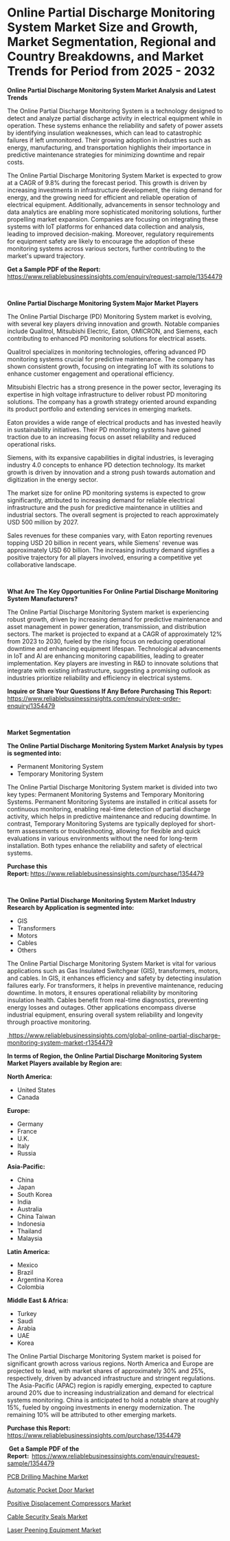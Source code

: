 <p><h1>Online Partial Discharge Monitoring System Market Size and Growth, Market Segmentation, Regional and Country Breakdowns, and Market Trends for Period from 2025 -  2032</h1></p><p><strong>Online Partial Discharge Monitoring System Market Analysis and Latest Trends</strong></p>
<p><p>The Online Partial Discharge Monitoring System is a technology designed to detect and analyze partial discharge activity in electrical equipment while in operation. These systems enhance the reliability and safety of power assets by identifying insulation weaknesses, which can lead to catastrophic failures if left unmonitored. Their growing adoption in industries such as energy, manufacturing, and transportation highlights their importance in predictive maintenance strategies for minimizing downtime and repair costs.</p><p>The Online Partial Discharge Monitoring System Market is expected to grow at a CAGR of 9.8% during the forecast period. This growth is driven by increasing investments in infrastructure development, the rising demand for energy, and the growing need for efficient and reliable operation of electrical equipment. Additionally, advancements in sensor technology and data analytics are enabling more sophisticated monitoring solutions, further propelling market expansion. Companies are focusing on integrating these systems with IoT platforms for enhanced data collection and analysis, leading to improved decision-making. Moreover, regulatory requirements for equipment safety are likely to encourage the adoption of these monitoring systems across various sectors, further contributing to the market's upward trajectory.</p></p>
<p><strong>Get a Sample PDF of the Report:&nbsp;</strong> <a href="https://www.reliablebusinessinsights.com/enquiry/request-sample/1354479?utm_campaign=2761&utm_medium=2&utm_source=Github&utm_content=ia&utm_term=11042025&utm_id=online-partial-discharge-monitoring-system">https://www.reliablebusinessinsights.com/enquiry/request-sample/1354479</a></p>
<p>&nbsp;</p>
<p><strong>Online Partial Discharge Monitoring System Major Market Players</strong></p>
<p><p>The Online Partial Discharge (PD) Monitoring System market is evolving, with several key players driving innovation and growth. Notable companies include Qualitrol, Mitsubishi Electric, Eaton, OMICRON, and Siemens, each contributing to enhanced PD monitoring solutions for electrical assets.</p><p>Qualitrol specializes in monitoring technologies, offering advanced PD monitoring systems crucial for predictive maintenance. The company has shown consistent growth, focusing on integrating IoT with its solutions to enhance customer engagement and operational efficiency.</p><p>Mitsubishi Electric has a strong presence in the power sector, leveraging its expertise in high voltage infrastructure to deliver robust PD monitoring solutions. The company has a growth strategy oriented around expanding its product portfolio and extending services in emerging markets.</p><p>Eaton provides a wide range of electrical products and has invested heavily in sustainability initiatives. Their PD monitoring systems have gained traction due to an increasing focus on asset reliability and reduced operational risks.</p><p>Siemens, with its expansive capabilities in digital industries, is leveraging industry 4.0 concepts to enhance PD detection technology. Its market growth is driven by innovation and a strong push towards automation and digitization in the energy sector.</p><p>The market size for online PD monitoring systems is expected to grow significantly, attributed to increasing demand for reliable electrical infrastructure and the push for predictive maintenance in utilities and industrial sectors. The overall segment is projected to reach approximately USD 500 million by 2027.</p><p>Sales revenues for these companies vary, with Eaton reporting revenues topping USD 20 billion in recent years, while Siemens' revenue was approximately USD 60 billion. The increasing industry demand signifies a positive trajectory for all players involved, ensuring a competitive yet collaborative landscape.</p></p>
<p>&nbsp;</p>
<p><strong>What Are The Key Opportunities For Online Partial Discharge Monitoring System Manufacturers?</strong></p>
<p><p>The Online Partial Discharge Monitoring System market is experiencing robust growth, driven by increasing demand for predictive maintenance and asset management in power generation, transmission, and distribution sectors. The market is projected to expand at a CAGR of approximately 12% from 2023 to 2030, fueled by the rising focus on reducing operational downtime and enhancing equipment lifespan. Technological advancements in IoT and AI are enhancing monitoring capabilities, leading to greater implementation. Key players are investing in R&D to innovate solutions that integrate with existing infrastructure, suggesting a promising outlook as industries prioritize reliability and efficiency in electrical systems.</p></p>
<p><strong>Inquire or Share Your Questions If Any Before Purchasing This Report:</strong> <a href="https://www.reliablebusinessinsights.com/enquiry/pre-order-enquiry/1354479?utm_campaign=2761&utm_medium=2&utm_source=Github&utm_content=ia&utm_term=11042025&utm_id=online-partial-discharge-monitoring-system">https://www.reliablebusinessinsights.com/enquiry/pre-order-enquiry/1354479</a></p>
<p>&nbsp;</p>
<p><strong>Market Segmentation</strong></p>
<p><strong>The Online Partial Discharge Monitoring System Market Analysis by types is segmented into:</strong></p>
<p><ul><li>Permanent Monitoring System</li><li>Temporary Monitoring System</li></ul></p>
<p><p>The Online Partial Discharge Monitoring System market is divided into two key types: Permanent Monitoring Systems and Temporary Monitoring Systems. Permanent Monitoring Systems are installed in critical assets for continuous monitoring, enabling real-time detection of partial discharge activity, which helps in predictive maintenance and reducing downtime. In contrast, Temporary Monitoring Systems are typically deployed for short-term assessments or troubleshooting, allowing for flexible and quick evaluations in various environments without the need for long-term installation. Both types enhance the reliability and safety of electrical systems.</p></p>
<p><strong>Purchase this Report:&nbsp;</strong><a href="https://www.reliablebusinessinsights.com/purchase/1354479?utm_campaign=2761&utm_medium=2&utm_source=Github&utm_content=ia&utm_term=11042025&utm_id=online-partial-discharge-monitoring-system">https://www.reliablebusinessinsights.com/purchase/1354479</a></p>
<p>&nbsp;</p>
<p><strong>The Online Partial Discharge Monitoring System Market Industry Research by Application is segmented into:</strong></p>
<p><ul><li>GIS</li><li>Transformers</li><li>Motors</li><li>Cables</li><li>Others</li></ul></p>
<p><p>The Online Partial Discharge Monitoring System Market is vital for various applications such as Gas Insulated Switchgear (GIS), transformers, motors, and cables. In GIS, it enhances efficiency and safety by detecting insulation failures early. For transformers, it helps in preventive maintenance, reducing downtime. In motors, it ensures operational reliability by monitoring insulation health. Cables benefit from real-time diagnostics, preventing energy losses and outages. Other applications encompass diverse industrial equipment, ensuring overall system reliability and longevity through proactive monitoring.</p></p>
<p><a href="https://www.reliablebusinessinsights.com/global-online-partial-discharge-monitoring-system-market-r1354479?utm_campaign=2761&utm_medium=2&utm_source=Github&utm_content=ia&utm_term=11042025&utm_id=online-partial-discharge-monitoring-system">&nbsp;https://www.reliablebusinessinsights.com/global-online-partial-discharge-monitoring-system-market-r1354479</a></p>
<p><strong>In terms of Region, the Online Partial Discharge Monitoring System Market Players available by Region are:</strong></p>
<p>
    <p> <strong> North America: </strong>
        <ul>
            <li>United States</li>
            <li>Canada</li>
        </ul>
        </p> 
    <p> <strong> Europe: </strong>
        <ul>
            <li>Germany</li>
            <li>France</li>
            <li>U.K.</li>
            <li>Italy</li>
            <li>Russia</li>
        </ul>
        </p> 
    <p> <strong> Asia-Pacific: </strong>
        <ul>
            <li>China</li>
            <li>Japan</li>
            <li>South Korea</li>
            <li>India</li>
            <li>Australia</li>
            <li>China Taiwan</li>
            <li>Indonesia</li>
            <li>Thailand</li>
            <li>Malaysia</li>
        </ul>
        </p> 
    <p> <strong> Latin America: </strong>
        <ul>
            <li>Mexico</li>
            <li>Brazil</li>
            <li>Argentina Korea</li>
            <li>Colombia</li>
        </ul>
        </p> 
    <p> <strong> Middle East & Africa: </strong>
        <ul>
            <li>Turkey</li>
            <li>Saudi</li>
            <li>Arabia</li>
            <li>UAE</li>
            <li>Korea</li>
        </ul>
    </p>
    </p>
<p><p>The Online Partial Discharge Monitoring System market is poised for significant growth across various regions. North America and Europe are projected to lead, with market shares of approximately 30% and 25%, respectively, driven by advanced infrastructure and stringent regulations. The Asia-Pacific (APAC) region is rapidly emerging, expected to capture around 20% due to increasing industrialization and demand for electrical systems monitoring. China is anticipated to hold a notable share at roughly 15%, fueled by ongoing investments in energy modernization. The remaining 10% will be attributed to other emerging markets.</p></p>
<p><strong>Purchase this Report: </strong><a href="https://www.reliablebusinessinsights.com/purchase/1354479?utm_campaign=2761&utm_medium=2&utm_source=Github&utm_content=ia&utm_term=11042025&utm_id=online-partial-discharge-monitoring-system">https://www.reliablebusinessinsights.com/purchase/1354479</a></p>
<p>&nbsp;<strong>Get a Sample PDF of the Report:&nbsp;&nbsp;</strong><a href="https://www.reliablebusinessinsights.com/enquiry/request-sample/1354479?utm_campaign=2761&utm_medium=2&utm_source=Github&utm_content=ia&utm_term=11042025&utm_id=online-partial-discharge-monitoring-system">https://www.reliablebusinessinsights.com/enquiry/request-sample/1354479</a></p>
<p><strong></strong></p>
<p><p><a href="https://github.com/dafertsuria/Market-Research-Report-List-1/blob/main/pcb-drilling-machine-market.md?utm_campaign=2761&utm_medium=2&utm_source=Github&utm_content=ia&utm_term=11042025&utm_id=online-partial-discharge-monitoring-system">PCB Drilling Machine Market</a></p><p><a href="https://github.com/rocicbenton/Market-Research-Report-List-1/blob/main/automatic-pocket-door-market.md?utm_campaign=2761&utm_medium=2&utm_source=Github&utm_content=ia&utm_term=11042025&utm_id=online-partial-discharge-monitoring-system">Automatic Pocket Door Market</a></p><p><a href="https://github.com/reeseberro3j/Market-Research-Report-List-1/blob/main/positive-displacement-compressors-market.md?utm_campaign=2761&utm_medium=2&utm_source=Github&utm_content=ia&utm_term=11042025&utm_id=online-partial-discharge-monitoring-system">Positive Displacement Compressors Market</a></p><p><a href="https://github.com/shroffuhpa/Market-Research-Report-List-1/blob/main/cable-security-seals-market.md?utm_campaign=2761&utm_medium=2&utm_source=Github&utm_content=ia&utm_term=11042025&utm_id=online-partial-discharge-monitoring-system">Cable Security Seals Market</a></p><p><a href="https://github.com/billejuman43/Market-Research-Report-List-1/blob/main/laser-peening-equipment-market.md?utm_campaign=2761&utm_medium=2&utm_source=Github&utm_content=ia&utm_term=11042025&utm_id=online-partial-discharge-monitoring-system">Laser Peening Equipment Market</a></p></p>